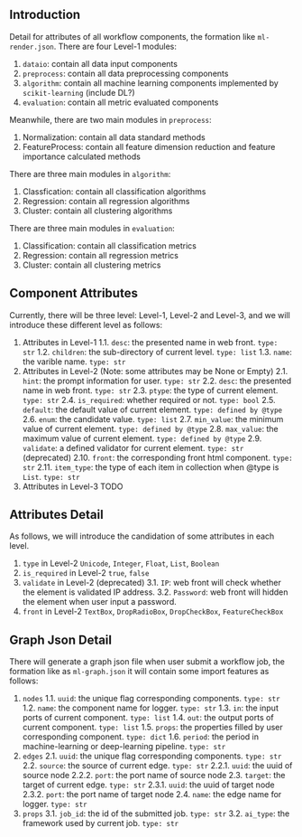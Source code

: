 Introduction
--------------
Detail for attributes of all workflow components, the formation like `ml-render.json`. There are four Level-1 modules:
1. `dataio`: contain all data input components
2. `preprocess`: contain all data preprocessing components
3. `algorithm`: contain all machine learning components implemented by `scikit-learning` (include DL?)
4. `evaluation`: contain all metric evaluated components

Meanwhile, there are two main modules in `preprocess`:
1. Normalization: contain all data standard methods
2. FeatureProcess: contain all feature dimension reduction and feature importance calculated methods

There are three main modules in `algorithm`:
1. Classfication: contain all classification algorithms
2. Regression: contain all regression algorithms
3. Cluster: contain all clustering algorithms

There are three main modules in `evaluation`:
1. Classification: contain all classification metrics
2. Regression: contain all regression metrics
3. Cluster: contain all clustering metrics


Component Attributes
--------------------
Currently, there will be three level: Level-1, Level-2 and Level-3, and we will introduce these different level as follows:
1. Attributes in Level-1
1.1. `desc`: the presented name in web front. `type: str`
1.2. `children`: the sub-directory of current level. `type: list`
1.3. `name`: the varible name. `type: str`
2. Attributes in Level-2 (Note: some attributes may be None or Empty)
2.1. `hint`: the prompt information for user. `type: str`
2.2. `desc`: the presented name in web front. `type: str`
2.3. `ptype`: the type of current element. `type: str`
2.4. `is_required`: whether required or not. `type: bool`
2.5. `default`: the default value of current element. `type: defined by @type`
2.6. `enum`: the candidate value. `type: list`
2.7. `min_value`: the minimum value of current element. `type: defined by @type`
2.8. `max_value`: the maximum value of current element. `type: defined by @type`
2.9. `validate`: a defined validator for current element. `type: str` (deprecated)
2.10. `front`: the corresponding front html component. `type: str`
2.11. `item_type`: the type of each item in collection when @type is `List`. `type: str`
3. Attributes in Level-3
TODO


Attributes Detail
-------------------
As follows, we will introduce the candidation of some attributes in each level.
1. `type` in Level-2
`Unicode`, `Integer`, `Float`, `List`, `Boolean`
2. `is_required` in Level-2
`true`, `false`
3. `validate` in Level-2 (deprecated)
3.1. `IP`: web front will check whether the element is validated IP address.
3.2. `Password`: web front will hidden the element when user input a password.
4. `front` in Level-2
`TextBox`, `DropRadioBox`, `DropCheckBox`, `FeatureCheckBox`


Graph Json Detail
-------------------
There will generate a graph json file when user submit a workflow job, the formation like as `ml-graph.json`
it will contain some import features as follows:
1. `nodes`
1.1. `uuid`: the unique flag corresponding components. `type: str`
1.2. `name`: the component name for logger. `type: str`
1.3. `in`: the input ports of current component. `type: list`
1.4. `out`: the output ports of current component. `type: list`
1.5. `props`: the properties filled by user corresponding component. `type: dict`
1.6. `period`: the period in machine-learning or deep-learning pipeline. `type: str`
2. `edges`
2.1. `uuid`: the unique flag corresponding components. `type: str`
2.2. `source`: the source of current edge. `type: str`
    2.2.1. `uuid`: the uuid of source node
    2.2.2. `port`: the port name of source node
2.3. `target`: the target of current edge. `type: str`
    2.3.1. `uuid`: the uuid of target node
    2.3.2. `port`: the port name of target node
2.4. `name`: the edge name for logger. `type: str`
3. `props`
3.1. `job_id`: the id of the submitted job. `type: str`
3.2. `ai_type`: the framework used by current job. `type: str`

